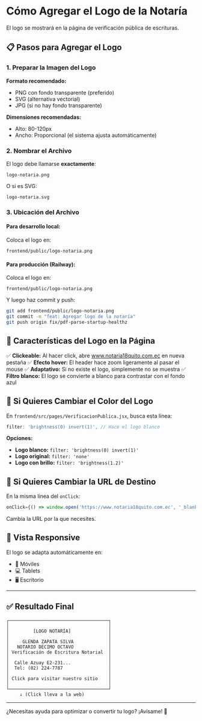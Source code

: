 # Cómo Agregar el Logo de la Notaría

El logo se mostrará en la página de verificación pública de escrituras.

## 📋 Pasos para Agregar el Logo

### 1. Preparar la Imagen del Logo

**Formato recomendado:**
- PNG con fondo transparente (preferido)
- SVG (alternativa vectorial)
- JPG (si no hay fondo transparente)

**Dimensiones recomendadas:**
- Alto: 80-120px
- Ancho: Proporcional (el sistema ajusta automáticamente)

### 2. Nombrar el Archivo

El logo debe llamarse **exactamente**:
```
logo-notaria.png
```

O si es SVG:
```
logo-notaria.svg
```

### 3. Ubicación del Archivo

#### **Para desarrollo local:**
Coloca el logo en:
```
frontend/public/logo-notaria.png
```

#### **Para producción (Railway):**
Coloca el logo en:
```
frontend/public/logo-notaria.png
```

Y luego haz commit y push:
```bash
git add frontend/public/logo-notaria.png
git commit -m "feat: Agregar logo de la notaría"
git push origin fix/pdf-parse-startup-healthz
```

## 🎨 Características del Logo en la Página

✅ **Clickeable:** Al hacer click, abre www.notaria18quito.com.ec en nueva pestaña
✅ **Efecto hover:** El header hace zoom ligeramente al pasar el mouse
✅ **Adaptativo:** Si no existe el logo, simplemente no se muestra
✅ **Filtro blanco:** El logo se convierte a blanco para contrastar con el fondo azul

## 🔄 Si Quieres Cambiar el Color del Logo

En `frontend/src/pages/VerificacionPublica.jsx`, busca esta línea:

```javascript
filter: 'brightness(0) invert(1)', // Hace el logo blanco
```

**Opciones:**
- **Logo blanco:** `filter: 'brightness(0) invert(1)'`
- **Logo original:** `filter: 'none'`
- **Logo con brillo:** `filter: 'brightness(1.2)'`

## 🔗 Si Quieres Cambiar la URL de Destino

En la misma línea del `onClick`:

```javascript
onClick={() => window.open('https://www.notaria18quito.com.ec', '_blank')}
```

Cambia la URL por la que necesites.

## 📱 Vista Responsive

El logo se adapta automáticamente en:
- 📱 Móviles
- 💻 Tablets
- 🖥️ Escritorio

---

## ✅ Resultado Final

```
┌─────────────────────────────────────┐
│                                     │
│         [LOGO NOTARÍA]              │
│                                     │
│     GLENDA ZAPATA SILVA             │
│   NOTARIO DÉCIMO OCTAVO             │
│ Verificación de Escritura Notarial  │
│                                     │
│  Calle Azuay E2-231...              │
│  Tel: (02) 224-7787                 │
│                                     │
│ Click para visitar nuestro sitio    │
│                                     │
└─────────────────────────────────────┘
     ↓ (Click lleva a la web)
```

---

¿Necesitas ayuda para optimizar o convertir tu logo? ¡Avísame! 🎨

